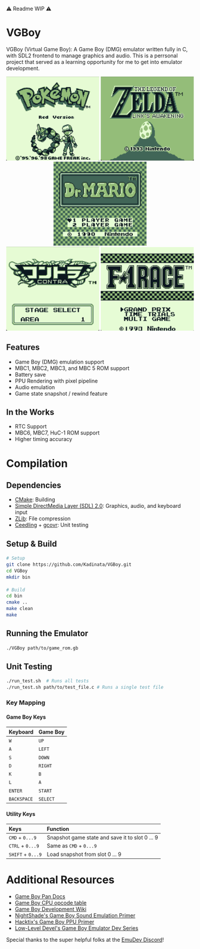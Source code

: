 ⚠️ Readme WIP ⚠️

# VGBoy

VGBoy (Virtual Game Boy): A Game Boy (DMG) emulator written fully in C, with SDL2 frontend to manage graphics and audio.
This is a perrsonal project that served as a learning opportunity for me to get into emulator development.

<div align="center">
  <img src="docs/images/Pokemon.png" width=250/>
  <img src="docs/images/Zelda.png" width=250/>
  <img src="docs/images/Dr_Mario.jpg" width=250/>
</div>
<div align="center">
  <img src="docs/images/Contra.png" width=250/>
  <img src="docs/images/F1_Race.jpg" width=250/>
</div>

## Features

- Game Boy (DMG) emulation support
- MBC1, MBC2, MBC3, and MBC 5 ROM support
- Battery save
- PPU Rendering with pixel pipeline
- Audio emulation
- Game state snapshot / rewind feature

## In the Works

- RTC Support
- MBC6, MBC7, HuC-1 ROM support
- Higher timing accuracy

# Compilation

## Dependencies

- [CMake](https://cmake.org/): Building
- [Simple DirectMedia Layer (SDL) 2.0](https://wiki.libsdl.org/SDL2/FrontPage): Graphics, audio, and keyboard input
- [ZLib](https://www.zlib.net/): File compression
- [Ceedling](https://www.throwtheswitch.org/ceedling) + [gcovr](https://github.com/gcovr/gcovr): Unit testing

## Setup & Build

```sh
# Setup
git clone https://github.com/Kadinata/VGBoy.git
cd VGBoy
mkdir bin

# Build
cd bin
cmake ..
make clean
make
```

## Running the Emulator

```sh
./VGBoy path/to/game_rom.gb
```

## Unit Testing

```sh
./run_test.sh  # Runs all tests
./run_test.sh path/to/test_file.c # Runs a single test file
```

### Key Mapping

#### Game Boy Keys

| Keyboard | Game Boy |
| :--- | :--- |
| `W` | `UP` |
| `A` | `LEFT` |
| `S` | `DOWN` |
| `D` | `RIGHT` |
| `K` | `B` |
| `L` | `A` |
| `ENTER` | `START` |
| `BACKSPACE` | `SELECT` |

#### Utility Keys

| Keys | Function |
| :--- | :--- |
|`CMD` + `0...9` | Snapshot game state and save it to slot 0 ... 9 |
|`CTRL` + `0...9` | Same as `CMD` + `0...9` |
|`SHIFT` + `0...9` | Load snapshot from slot 0 ... 9|

# Additional Resources

- [Game Boy Pan Docs](https://gbdev.io/pandocs/About.html)
- [Game Boy CPU opcode table](https://meganesu.github.io/generate-gb-opcodes/)
- [Game Boy Development Wiki](https://gbdev.gg8.se/wiki/articles/Main_Page)
- [NightShade's Game Boy Sound Emulation Primer](https://nightshade256.github.io/2021/03/27/gb-sound-emulation.html)
- [Hacktix's Game Boy PPU Primer](https://hacktix.github.io/GBEDG/ppu/)
- [Low-Level Devel's Game Boy Emulator Dev Series](https://www.youtube.com/playlist?list=PLVxiWMqQvhg_yk4qy2cSC3457wZJga_e5)

Special thanks to the super helpful folks at the [EmuDev Discord](https://discord.com/invite/dkmJAes)!
